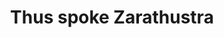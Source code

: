 ---
title: "Thus spoke Zarathustra"
bookCover: "/assets/book-covers/thus-spoke-zarathustra.jpg"
slug: "thus-spoke-zarathustra"
bookAuthor: "Friedrich Nietzsche"
rating: 5
done: false
tags: []
summary: false
detailedNotes: false
amazonLink: ""
amazonAffiliateLink: ""
---
